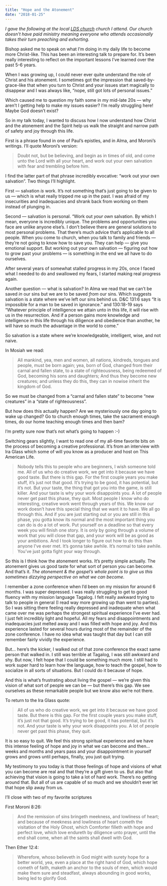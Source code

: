 ```yaml
---
title: "Hope and the Atonement"
date: "2018-01-25"
---
```


*I gave the following at the local [LDS church](https://www.mormon.org/) church I attend. Our church doesn't have paid ministry meaning everyone who attends occasionally takes their turn preaching and exhorting.*

Bishop asked me to speak on what I’m doing in my daily life to become more Christ-like. This has been an interesting talk to prepare for. It’s been really interesting to reflect on the important lessons I’ve learned over the past 5-6 years.

When I was growing up, I could never ever quite understand the role of Christ and his atonement. I sometimes got the impression that saved-by-grace-like that when you turn to Christ and your issues start magically to disappear and I was always like, “nope, still got lots of personal issues.”

Which caused me to question my faith some in my mid-late 20s — why aren’t I getting help to make my issues easier? I’m really struggling here! Maybe God doesn’t exist?

So in my talk today, I wanted to discuss how I now understand how Christ and the atonement and the Spirit help us walk the straight and narrow path of safety and joy through this life.

First is a phrase found in one of Paul’s epistles, and in Alma, and Moroni’s writings. I’ll quote Moroni’s version:

>Doubt not, but be believing, and begin as in times of old, and come unto the Lord with all your heart, and work out your own salvation with fear and trembling before him.

I find the latter part of that phrase incredibly evocative: “work out your own salvation”. Two things I’ll highlight.

First — salvation *is* work. It’s not something that’s just going to be given to us — which is what really tripped me up in the past. I was afraid of my insecurities and inadequacies and shrank back from working on them instead of plunging in.

Second — salvation is personal. “Work out *your own* salvation. By which I mean, everyone is incredibly unique. The problems and opportunities you face are unlike anyone else’s. I don’t believe there are general solutions to most personal problems. That there’s much advice that’s applicable to all people. When you come to church, when you talk to family and friends — they’re not going to know how to save you. They can help — give you emotional support. But working out your own salvation — figuring out how to grow past your problems — is something in the end we all have to do ourselves.

After several years of somewhat stalled progress in my 20s, once I faced what I needed to do and swallowed my fears, I started making real progress again.

Another question — what is salvation? In Alma we read that we can’t be saved *in* our sins but we are to be saved *from* our sins. Which suggests salvation is a state where we’ve left our sins behind us. D&C 131:6 says “It is impossible for a man to be saved in ignorance.” and 130:18-19 says “Whatever principle of intelligence we attain unto in this life, it will rise with us in the resurrection. And if a person gains more knowledge and intelligence in this life through his diligence and obedience than another, he will have so much the advantage in the world to come.”

So salvation is a state where we’re knowledgeable, intelligent, wise, and not naive.

In Mosiah we read:

>All mankind, yea, men and women, all nations, kindreds, tongues and people, must be born again; yea, born of God, changed from their carnal and fallen state, to a state of righteousness, being redeemed of God, becoming his sons and daughters; And thus they become new creatures; and unless they do this, they can in nowise inherit the kingdom of God.

So we must be changed from a “carnal and fallen state” to become “new creatures” in a “state of righteousness”.

But how does this actually happen? Are we mysteriously one day going to wake up changed? Go to church enough times, take the sacrament enough times, do our home teaching enough times and then bam?

I’m pretty sure now that’s not what’s going to happen :-)

Switching gears slightly, I want to read one of my all-time favorite bits on the process of becoming a creative professional. It’s from an interview with Ira Glass which some of will you know as a producer and host on This American Life.

>Nobody tells this to people who are beginners, I wish someone told me. All of us who do creative work, we get into it because we have good taste. But there is this gap. For the first couple years you make stuff, it’s just not that good. It’s trying to be good, it has potential, but it’s not. But your taste, the thing that got you into the game, is still killer. And your taste is why your work disappoints you. A lot of people never get past this phase, they quit. Most people I know who do interesting, creative work went through years of this. We know our work doesn’t have this special thing that we want it to have. We all go through this. And if you are just starting out or you are still in this phase, you gotta know its normal and the most important thing you can do is do a lot of work. Put yourself on a deadline so that every week you will finish one story. It is only by going through a volume of work that you will close that gap, and your work will be as good as your ambitions. And I took longer to figure out how to do this than anyone I’ve ever met. It’s gonna take awhile. It’s normal to take awhile. You’ve just gotta fight your way through.

So this is I think how the atonement works. It’s pretty simple actually. The atonement gives us good taste for what sort of person you can become. And that’s it. *The atonement & the gospel’s whole point is to give us this sometimes dizzying perspective on what we can become.*

I remember a zone conference when I’d been on my mission for around 6 months. I was super depressed. I was really struggling to get to good fluency with my mission language Tagalog. I felt really awkward trying to talk to people in general (I read way more growing up than went to parties). So I was sitting there feeling really depressed and inadequate when what came over me was perhaps the strongest spiritual experience I’ve ever had. I just felt incredibly light and hopeful. All my fears and disappointments and inadequacies just melted away and I was filled with hope and joy. And this experience lasted for several hours during most of the remainder of the zone conference. I have no idea what was taught that day but I can still remember fairly vividly the experience.

But... here’s the kicker, I walked out of that zone conference the exact same person that walked in. I still was terrible at Tagalog, I was still awkward and shy. But now, I felt hope that I could be something much more. I still had to work super hard to learn how the language, how to teach the gospel, how to socialize in all sorts of situations. But I could do it because of hope.

And this is what’s frustrating about living the gospel — we’re given this vision of what sort of people we can be — but there’s this gap. We see ourselves as these remarkable people but we know also we’re not there.

To return to the Ira Glass quote:

>All of us who do creative work, we get into it because we have good taste. But there is this gap. For the first couple years you make stuff, it’s just not that good. It’s trying to be good, it has potential, but it’s not. And your taste is why your work disappoints you. A lot of people never get past this phase, they quit.

It is so easy to quit. We feel this strong spiritual experience and we have this intense feeling of hope and joy in what we can become and then… weeks and months and years pass and your disappointment in yourself grows and grows until perhaps, finally, you just quit trying.

My testimony to you today is that those feelings of hope and visions of what you can become are real and that they’re a gift given to us. But also that achieving that vision is going to take a lot of hard work. There’s no getting around that. But all of us are capable of so much and we shouldn’t ever let that hope slip away from us.

I’ll close with two of my favorite scriptures

First Moroni 8:26:

>And the remission of sins bringeth meekness, and lowliness of heart; and because of meekness and lowliness of heart cometh the visitation of the Holy Ghost, which Comforter filleth with hope and perfect love, which love endureth by diligence unto prayer, until the end shall come, when all the saints shall dwell with God.

Then Ether 12:4:

>Wherefore, whoso believeth in God might with surety hope for a better world, yea, even a place at the right hand of God, which hope cometh of faith, maketh an anchor to the souls of men, which would make them sure and steadfast, always abounding in good works, being led to glorify God.
